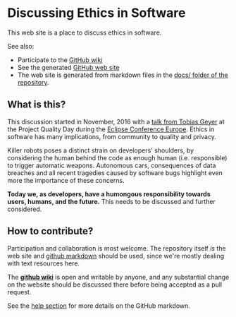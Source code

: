 # Discussing Ethics in Software

This web site is a place to discuss ethics in software.

See also:

* Participate to the [GitHub wiki](https://github.com/borisbaldassari/software-ethics/wiki)
* See the generated [GitHub web site](https://borisbaldassari.github.io/software-ethics/)
* The web site is generated from markdown files in the [docs/ folder of the repository](https://github.com/borisbaldassari/software-ethics/tree/master/docs).

## What is this?

This discussion started in November, 2016 with a [talk from Tobias Geyer](https://www.eclipsecon.org/europe2016/session/heres-why-you-should-care-about-ethics-software-development) at the Project Quality Day during the [Eclipse Conference Europe](https://www.eclipsecon.org/europe2016/). Ethics in software has many implications, from community to quality and privacy.

Killer robots poses a distinct strain on developers' shoulders, by considering the human behind the code as enough human (i.e. responsible) to trigger automatic weapons. Autonomous cars, consequences of data breaches and all recent tragedies caused by software bugs highlight even more the importance of these concerns.

**Today we, as developers, have a humongous responsibility towards users, humans, and the future.** This needs to be discussed and further considered.


## How to contribute?

Participation and collaboration is most welcome. The repository itself *is* the web site and [github markdown](https://guides.github.com/features/mastering-markdown/) should be used, since we're mostly dealing with text resources here.

The **[github wiki](https://github.com/borisbaldassari/software-ethics/wiki)** is open and writable by anyone, and any substantial change on the website should be discussed there before being accepted as a pull request.

See the [help section](help/) for more details on the GitHub markdown.
